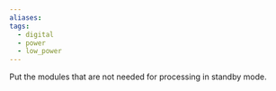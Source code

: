 ```yaml
---
aliases: 
tags:
  - digital
  - power
  - low_power
---
```

Put the modules that are not needed for processing in standby mode.